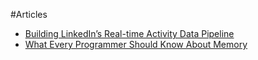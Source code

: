 #Articles

* [Building LinkedIn’s Real-time Activity Data Pipeline](http://sites.computer.org/debull/A12june/pipeline.pdf)
* [What Every Programmer Should Know About Memory](http://www.akkadia.org/drepper/cpumemory.pdf)
